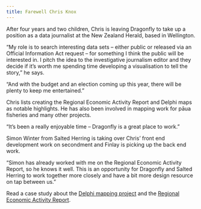 ```yaml
---
title: Farewell Chris Knox
---
```

After four years and two children, Chris is leaving Dragonfly to take up a position as a data journalist at the New Zealand Herald, based in Wellington.

<!--more-->


“My role is to search interesting data sets – either public or released via an Official Information Act request – for something I think the public will be interested in. I pitch the idea to the investigative journalism editor and they decide if it’s worth me spending time developing a visualisation to tell the story,” he says.

“And with the budget and an election coming up this year, there will be plenty to keep me entertained.”

Chris lists creating the Regional Economic Activity Report and Delphi maps as notable highlights. He has also been involved in mapping work for pāua fisheries and many other projects.

“It’s been a really enjoyable time – Dragonfly is a great place to work.”

Simon Winter from Salted Herring is taking over Chris’ front end development work on secondment and Finlay is picking up the back end work.

“Simon has already worked with me on the Regional Economic Activity Report, so he knows it well. This is an opportunity for Dragonfly and Salted Herring to work together more closely and have a bit more design resource on tap between us.”

Read a case study about the [Delphi mapping project](https://www.dragonfly.co.nz/work/delphi-case-study.html) and the [Regional Economic Activity Report](https://www.dragonfly.co.nz/work/webrear-case-study.html).
